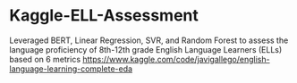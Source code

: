 # Kaggle-ELL-Assessment
Leveraged BERT, Linear Regression, SVR, and Random Forest to assess the language proficiency of 8th-12th grade English Language Learners (ELLs) based on 6 metrics
https://www.kaggle.com/code/javigallego/english-language-learning-complete-eda
